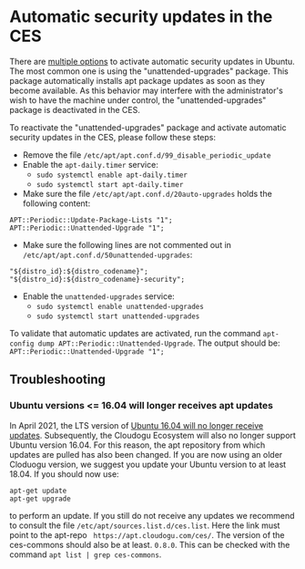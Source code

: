 # Automatic security updates in the CES

There are [multiple options](https://help.ubuntu.com/community/AutomaticSecurityUpdates) to activate automatic security updates in Ubuntu. The most common one is using the "unattended-upgrades" package. This package automatically installs apt package updates as soon as they become available.
As this behavior may interfere with the administrator's wish to have the machine under control, the "unattended-upgrades" package is deactivated in the CES.

To reactivate the "unattended-upgrades" package and activate automatic security updates in the CES, please follow these steps:

- Remove the file `/etc/apt/apt.conf.d/99_disable_periodic_update`
- Enable the `apt-daily.timer` service:
  - `sudo systemctl enable apt-daily.timer`
  - `sudo systemctl start apt-daily.timer`
- Make sure the file `/etc/apt/apt.conf.d/20auto-upgrades` holds the following content:

```
APT::Periodic::Update-Package-Lists "1";
APT::Periodic::Unattended-Upgrade "1";
```

- Make sure the following lines are not commented out in `/etc/apt/apt.conf.d/50unattended-upgrades`:

```
"${distro_id}:${distro_codename}";
"${distro_id}:${distro_codename}-security";
```

- Enable the `unattended-upgrades` service:
  - `sudo systemctl enable unattended-upgrades`
  - `sudo systemctl start unattended-upgrades`

To validate that automatic updates are activated, run the command `apt-config dump APT::Periodic::Unattended-Upgrade`.
The output should be: `APT::Periodic::Unattended-Upgrade "1";`

## Troubleshooting
### Ubuntu versions <= 16.04 will longer receives apt updates
In April 2021, the LTS version of [Ubuntu 16.04 will no longer receive updates](https://ubuntu.com/about/release-cycle).
Subsequently, the Cloudogu Ecosystem will also no longer support Ubuntu version 16.04. For this reason, the apt repository from which updates are pulled has also been changed.
If you are now using an older Cloduogu version, we suggest you update your Ubuntu version to at least 18.04. If you should now use:
```shell
apt-get update
apt-get upgrade
```
to perform an update. If you still do not receive any updates we recommend to consult the file `/etc/apt/sources.list.d/ces.list`. Here the link must point to the apt-repo ` https://apt.cloudogu.com/ces/`. The version of the ces-commons should also be at least. `0.8.0`.
This can be checked with the command `apt list | grep ces-commons`.
